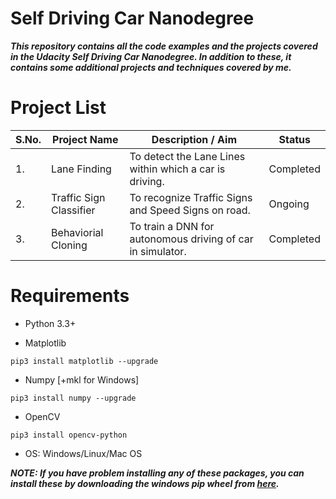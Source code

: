 # Self Driving Car Nanodegree
***This repository contains all the code examples and the projects covered in the Udacity Self Driving Car Nanodegree. In addition to these, it contains some additional projects and techniques covered by me.***

# Project List

| S.No. |            Project Name        |                        Description / Aim                  |       Status      |
| ----- | ------------------------------ | --------------------------------------------------------- | ----------------- |
|  1.   |  Lane Finding                  | To detect the Lane Lines within which a car is driving.   |   Completed       |
|  2.   |  Traffic Sign Classifier       | To recognize Traffic Signs and Speed Signs on road.       |   Ongoing         |
|  3.   |  Behaviorial Cloning           | To train a DNN for autonomous driving of car in simulator.|   Completed       |


# Requirements

* Python 3.3+

* Matplotlib
```
pip3 install matplotlib --upgrade
```

* Numpy [+mkl for Windows]
```
pip3 install numpy --upgrade
```

* OpenCV
```
pip3 install opencv-python
```

* OS: Windows/Linux/Mac OS

***NOTE: If you have problem installing any of these packages, you can install these by downloading the windows pip wheel from [here](http://www.lfd.uci.edu/~gohlke/pythonlibs/).***
